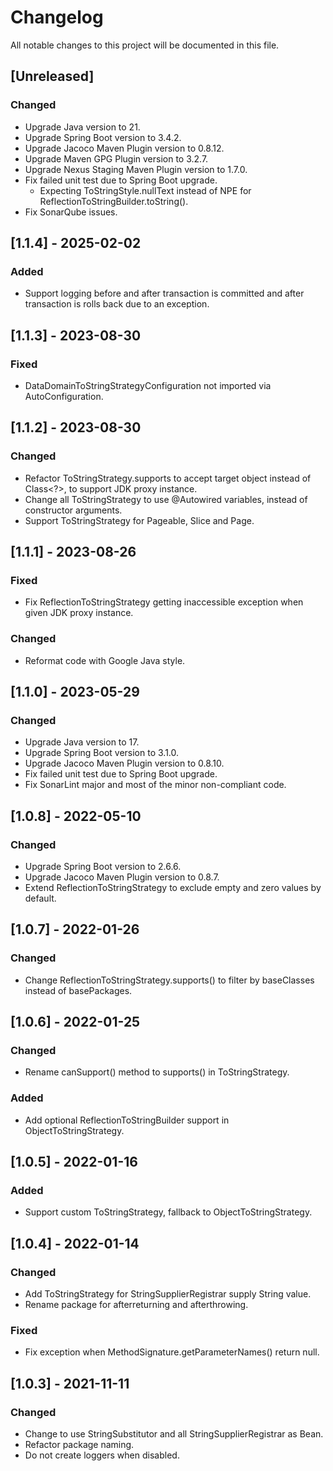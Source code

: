 # Changelog

All notable changes to this project will be documented in this file.

## [Unreleased]

### Changed

- Upgrade Java version to 21.
- Upgrade Spring Boot version to 3.4.2.
- Upgrade Jacoco Maven Plugin version to 0.8.12.
- Upgrade Maven GPG Plugin version to 3.2.7.
- Upgrade Nexus Staging Maven Plugin version to 1.7.0.
- Fix failed unit test due to Spring Boot upgrade.
  - Expecting ToStringStyle.nullText instead of NPE for ReflectionToStringBuilder.toString().
- Fix SonarQube issues.

## [1.1.4] - 2025-02-02

### Added

- Support logging before and after transaction is committed and after transaction is rolls back due to an exception.

## [1.1.3] - 2023-08-30

### Fixed

- DataDomainToStringStrategyConfiguration not imported via AutoConfiguration.

## [1.1.2] - 2023-08-30

### Changed

- Refactor ToStringStrategy.supports to accept target object instead of Class<?>, to support JDK proxy instance.
- Change all ToStringStrategy to use @Autowired variables, instead of constructor arguments.
- Support ToStringStrategy for Pageable, Slice and Page.

## [1.1.1] - 2023-08-26

### Fixed

- Fix ReflectionToStringStrategy getting inaccessible exception when given JDK proxy instance.

### Changed

- Reformat code with Google Java style.

## [1.1.0] - 2023-05-29

### Changed

- Upgrade Java version to 17.
- Upgrade Spring Boot version to 3.1.0.
- Upgrade Jacoco Maven Plugin version to 0.8.10.
- Fix failed unit test due to Spring Boot upgrade.
- Fix SonarLint major and most of the minor non-compliant code.

## [1.0.8] - 2022-05-10

### Changed

- Upgrade Spring Boot version to 2.6.6.
- Upgrade Jacoco Maven Plugin version to 0.8.7.
- Extend ReflectionToStringStrategy to exclude empty and zero values by default.

## [1.0.7] - 2022-01-26

### Changed

- Change ReflectionToStringStrategy.supports() to filter by baseClasses instead of basePackages.

## [1.0.6] - 2022-01-25

### Changed

- Rename canSupport() method to supports() in ToStringStrategy.

### Added

- Add optional ReflectionToStringBuilder support in ObjectToStringStrategy.

## [1.0.5] - 2022-01-16

### Added

- Support custom ToStringStrategy, fallback to ObjectToStringStrategy.

## [1.0.4] - 2022-01-14

### Changed

- Add ToStringStrategy for StringSupplierRegistrar supply String value.
- Rename package for afterreturning and afterthrowing.

### Fixed

- Fix exception when MethodSignature.getParameterNames() return null.

## [1.0.3] - 2021-11-11

### Changed

- Change to use StringSubstitutor and all StringSupplierRegistrar as Bean.
- Refactor package naming.
- Do not create loggers when disabled.


